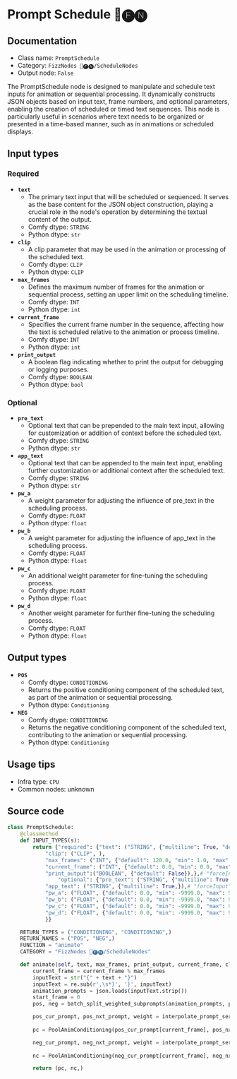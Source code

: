 # Prompt Schedule 📅🅕🅝
## Documentation
- Class name: `PromptSchedule`
- Category: `FizzNodes 📅🅕🅝/ScheduleNodes`
- Output node: `False`

The PromptSchedule node is designed to manipulate and schedule text inputs for animation or sequential processing. It dynamically constructs JSON objects based on input text, frame numbers, and optional parameters, enabling the creation of scheduled or timed text sequences. This node is particularly useful in scenarios where text needs to be organized or presented in a time-based manner, such as in animations or scheduled displays.
## Input types
### Required
- **`text`**
    - The primary text input that will be scheduled or sequenced. It serves as the base content for the JSON object construction, playing a crucial role in the node's operation by determining the textual content of the output.
    - Comfy dtype: `STRING`
    - Python dtype: `str`
- **`clip`**
    - A clip parameter that may be used in the animation or processing of the scheduled text.
    - Comfy dtype: `CLIP`
    - Python dtype: `CLIP`
- **`max_frames`**
    - Defines the maximum number of frames for the animation or sequential process, setting an upper limit on the scheduling timeline.
    - Comfy dtype: `INT`
    - Python dtype: `int`
- **`current_frame`**
    - Specifies the current frame number in the sequence, affecting how the text is scheduled relative to the animation or process timeline.
    - Comfy dtype: `INT`
    - Python dtype: `int`
- **`print_output`**
    - A boolean flag indicating whether to print the output for debugging or logging purposes.
    - Comfy dtype: `BOOLEAN`
    - Python dtype: `bool`
### Optional
- **`pre_text`**
    - Optional text that can be prepended to the main text input, allowing for customization or addition of context before the scheduled text.
    - Comfy dtype: `STRING`
    - Python dtype: `str`
- **`app_text`**
    - Optional text that can be appended to the main text input, enabling further customization or additional context after the scheduled text.
    - Comfy dtype: `STRING`
    - Python dtype: `str`
- **`pw_a`**
    - A weight parameter for adjusting the influence of pre_text in the scheduling process.
    - Comfy dtype: `FLOAT`
    - Python dtype: `float`
- **`pw_b`**
    - A weight parameter for adjusting the influence of app_text in the scheduling process.
    - Comfy dtype: `FLOAT`
    - Python dtype: `float`
- **`pw_c`**
    - An additional weight parameter for fine-tuning the scheduling process.
    - Comfy dtype: `FLOAT`
    - Python dtype: `float`
- **`pw_d`**
    - Another weight parameter for further fine-tuning the scheduling process.
    - Comfy dtype: `FLOAT`
    - Python dtype: `float`
## Output types
- **`POS`**
    - Comfy dtype: `CONDITIONING`
    - Returns the positive conditioning component of the scheduled text, as part of the animation or sequential processing.
    - Python dtype: `Conditioning`
- **`NEG`**
    - Comfy dtype: `CONDITIONING`
    - Returns the negative conditioning component of the scheduled text, contributing to the animation or sequential processing.
    - Python dtype: `Conditioning`
## Usage tips
- Infra type: `CPU`
- Common nodes: unknown


## Source code
```python
class PromptSchedule:
    @classmethod
    def INPUT_TYPES(s):
        return {"required": {"text": ("STRING", {"multiline": True, "default":defaultPrompt}),
            "clip": ("CLIP", ),
            "max_frames": ("INT", {"default": 120.0, "min": 1.0, "max": 999999.0, "step": 1.0}),
            "current_frame": ("INT", {"default": 0.0, "min": 0.0, "max": 999999.0, "step": 1.0,}),
            "print_output":("BOOLEAN", {"default": False}),},# "forceInput": True}),},
                "optional": {"pre_text": ("STRING", {"multiline": True,}),# "forceInput": True}),
            "app_text": ("STRING", {"multiline": True,}),# "forceInput": True}),
            "pw_a": ("FLOAT", {"default": 0.0, "min": -9999.0, "max": 9999.0, "step": 0.1,}), #"forceInput": True }),
            "pw_b": ("FLOAT", {"default": 0.0, "min": -9999.0, "max": 9999.0, "step": 0.1,}), #"forceInput": True }),
            "pw_c": ("FLOAT", {"default": 0.0, "min": -9999.0, "max": 9999.0, "step": 0.1,}), #"forceInput": True }),
            "pw_d": ("FLOAT", {"default": 0.0, "min": -9999.0, "max": 9999.0, "step": 0.1,}), #"forceInput": True }),
            }}

    RETURN_TYPES = ("CONDITIONING", "CONDITIONING",)
    RETURN_NAMES = ("POS", "NEG",)
    FUNCTION = "animate"
    CATEGORY = "FizzNodes 📅🅕🅝/ScheduleNodes"

    def animate(self, text, max_frames, print_output, current_frame, clip, pw_a=0, pw_b=0, pw_c=0, pw_d=0, pre_text='', app_text=''):
        current_frame = current_frame % max_frames
        inputText = str("{" + text + "}")
        inputText = re.sub(r',\s*}', '}', inputText)
        animation_prompts = json.loads(inputText.strip())
        start_frame = 0
        pos, neg = batch_split_weighted_subprompts(animation_prompts, pre_text, app_text)

        pos_cur_prompt, pos_nxt_prompt, weight = interpolate_prompt_series(pos, max_frames, start_frame, pre_text, app_text, pw_a,
                                                                           pw_b, pw_c, pw_d, print_output)
        pc = PoolAnimConditioning(pos_cur_prompt[current_frame], pos_nxt_prompt[current_frame], weight[current_frame], clip)

        neg_cur_prompt, neg_nxt_prompt, weight = interpolate_prompt_series(neg, max_frames, start_frame, pre_text, app_text, pw_a,
                                                                           pw_b, pw_c, pw_d, print_output)
        nc = PoolAnimConditioning(neg_cur_prompt[current_frame], neg_nxt_prompt[current_frame], weight[current_frame], clip)

        return (pc, nc,)

```

